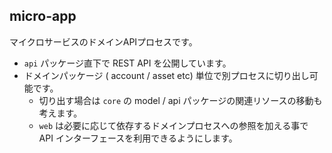 micro-app
---

マイクロサービスのドメインAPIプロセスです。

- `api` パッケージ直下で REST API を公開しています。
- ドメインパッケージ ( account / asset etc) 単位で別プロセスに切り出し可能です。
    - 切り出す場合は `core` の model / api パッケージの関連リソースの移動も考えます。
    - `web` は必要に応じて依存するドメインプロセスへの参照を加える事で API インターフェースを利用できるようにします。
